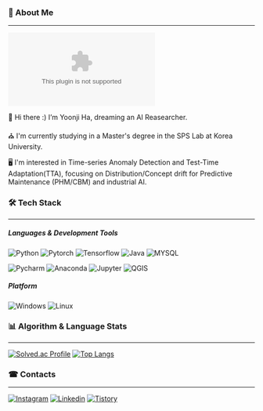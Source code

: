 ### 📍 About Me
---
[![hits](https://myhits.vercel.app/api/hit/https%3A%2F%2Fdeku.posstree.com?color=blue&label=hits&size=small)](https://myhits.vercel.app)

👋 Hi there :) I’m Yoonji Ha, dreaming an AI Reasearcher.

⛪ I'm currently studying in a Master's degree in the SPS Lab at Korea University.

🖥 I'm interested in Time-series Anomaly Detection and Test-Time Adaptation(TTA), focusing on Distribution/Concept drift for Predictive Maintenance (PHM/CBM) and industrial AI.



### 🛠 Tech Stack
---
##### Languages & Development Tools
![Python](https://img.shields.io/badge/Python-3776AB?style=flat&logo=Python&logoColor=white)
![Pytorch](https://img.shields.io/badge/Pytorch-EE4C2C?style=flat&logo=Pytorch&logoColor=white)
![Tensorflow](https://img.shields.io/badge/Tensorflow-FF6F00?style=flat&logo=Tensorflow&logoColor=white)
![Java](https://img.shields.io/badge/Java-F7DF1E?style=flat&logo=Java&logoColor=white)
![MYSQL](https://img.shields.io/badge/MYSQL-4479A1?style=flat&logo=MYSQL&logoColor=white)

![Pycharm](https://img.shields.io/badge/Pycharm-000000?style=flat&logo=Pycharm&logoColor=white)
![Anaconda](https://img.shields.io/badge/Anaconda-44A833?style=flat&logo=Anaconda&logoColor=white)
![Jupyter](https://img.shields.io/badge/Jupyter-F37626?style=flat&logo=Jupyter&logoColor=white)
![QGIS](https://img.shields.io/badge/QGIS-589632?style=flat&logo=QGIS&logoColor=white)

##### Platform
![Windows](https://img.shields.io/badge/Windows-80B3FF?style=flat&logo=gitforwindows&logoColor=white)
![Linux](https://img.shields.io/badge/Linux-FCC624?style=flat&logo=Linux&logoColor=white)




### 📊 Algorithm & Language Stats
---
[![Solved.ac Profile](http://mazassumnida.wtf/api/v2/generate_badge?boj=wnzk99)](https://solved.ac/wnzk99/)
[![Top Langs](https://github-readme-stats.vercel.app/api/top-langs/?username=Hayoonji&layout=compact)](https://github.com/here/github-readme-stats)



### ☎ Contacts
---
[![Instagram](https://img.shields.io/badge/Instagram-E4405F?style=flat&logo=Instagram&logoColor=white)](https://instagram.com/h_y99nz)
[![Linkedin](https://img.shields.io/badge/Linkedin-blue?style=flat&logo=Linkedin&logoColor=white)](https://www.linkedin.com/in/%EC%9C%A4%EC%A7%80-%ED%95%98-0a23a4293/)
[![Tistory](https://img.shields.io/badge/Tistory-000000?style=flat&logo=Tistory&logoColor=white)](https://yoonji-ha.tistory.com/)
